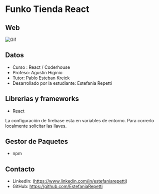 # Funko Tienda React
 
## Web

![Gif](https://imgflip.com/gif/6laooo)


## Datos

- Curso : React / Coderhouse
- Profeso: Agustin Higinio
- Tutor: Pablo Esteban Kreick
- Desarrollado por la estudiante: Estefania Repetti

## Librerias y frameworks

- React 

La configuración de firebase esta en variables de entorno. Para correrlo localmente solicitar las llaves.

## Gestor de Paquetes

- npm

## Contacto
- LinkedIn: (https://www.linkedin.com/in/estefaniarepetti)
- GitHub: https://github.com/EstefaniaRepetti
